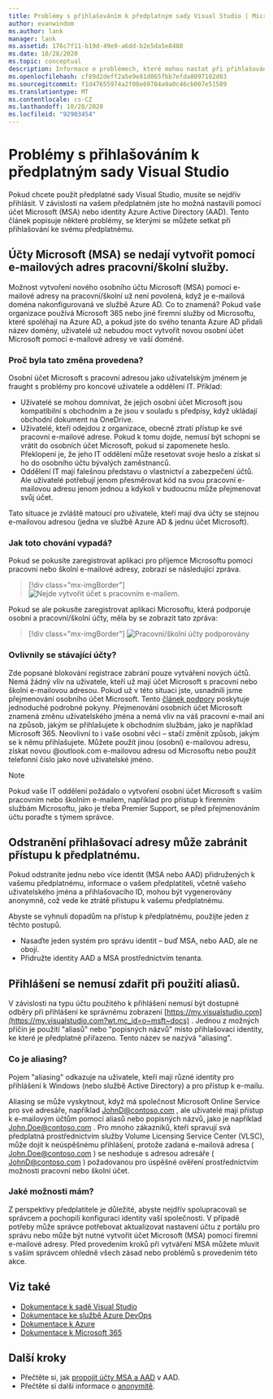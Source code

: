```yaml
---
title: Problémy s přihlašováním k předplatným sady Visual Studio | Microsoft Docs
author: evanwindom
ms.author: lank
manager: lank
ms.assetid: 176c7f11-b19d-49e9-a6dd-b2e5da5e8480
ms.date: 10/28/2020
ms.topic: conceptual
description: Informace o problémech, které mohou nastat při přihlašování k předplatným sady Visual Studio
ms.openlocfilehash: cf89d2deff2a5e9e81d065fbb7efda8097102d03
ms.sourcegitcommit: f1d47655974a2f08e69704a9a0c46cb007e51589
ms.translationtype: MT
ms.contentlocale: cs-CZ
ms.lasthandoff: 10/28/2020
ms.locfileid: "92903454"
---
```

# <a name="issues-signing-in-to-visual-studio-subscriptions"></a>Problémy s přihlašováním k předplatným sady Visual Studio
Pokud chcete použít předplatné sady Visual Studio, musíte se nejdřív přihlásit.  V závislosti na vašem předplatném jste ho možná nastavili pomocí účet Microsoft (MSA) nebo identity Azure Active Directory (AAD).  Tento článek popisuje některé problémy, se kterými se můžete setkat při přihlašování ke svému předplatnému.

## <a name="microsoft-accounts-msa-cannot-be-created-using-workschool-email-addresses"></a>Účty Microsoft (MSA) se nedají vytvořit pomocí e-mailových adres pracovní/školní služby.
Možnost vytvoření nového osobního účtu Microsoft (MSA) pomocí e-mailové adresy na pracovní/školní už není povolená, když je e-mailová doména nakonfigurovaná ve službě Azure AD. Co to znamená? Pokud vaše organizace používá Microsoft 365 nebo jiné firemní služby od Microsoftu, které spoléhají na Azure AD, a pokud jste do svého tenanta Azure AD přidali název domény, uživatelé už nebudou moct vytvořit novou osobní účet Microsoft pomocí e-mailové adresy ve vaší doméně.

### <a name="why-was-this-change-made"></a>Proč byla tato změna provedena?
Osobní účet Microsoft s pracovní adresou jako uživatelským jménem je fraught s problémy pro koncové uživatele a oddělení IT. Příklad:
- Uživatelé se mohou domnívat, že jejich osobní účet Microsoft jsou kompatibilní s obchodním a že jsou v souladu s předpisy, když ukládají obchodní dokument na OneDrive.
- Uživatelé, kteří odejdou z organizace, obecně ztratí přístup ke své pracovní e-mailové adrese. Pokud k tomu dojde, nemusí být schopni se vrátit do osobních účet Microsoft, pokud si zapomenete heslo. Překlopení je, že jeho IT oddělení může resetovat svoje heslo a získat si ho do osobního účtu bývalých zaměstnanců.
- Oddělení IT mají falešnou představu o vlastnictví a zabezpečení účtů. Ale uživatelé potřebují jenom přesměrovat kód na svou pracovní e-mailovou adresu jenom jednou a kdykoli v budoucnu může přejmenovat svůj účet.

Tato situace je zvláště matoucí pro uživatele, kteří mají dva účty se stejnou e-mailovou adresou (jedna ve službě Azure AD & jednu účet Microsoft).

### <a name="what-does-this-experience-look-like"></a>Jak toto chování vypadá?
Pokud se pokusíte zaregistrovat aplikaci pro příjemce Microsoftu pomocí pracovní nebo školní e-mailové adresy, zobrazí se následující zpráva.

   > [!div class="mx-imgBorder"]
   > ![Nejde vytvořit účet s pracovním e-mailem.](_img/sign-in-issues/cannot-use-work-email.png "Zadejte uživatelské jméno a heslo pro vytvoření účtu.")

Pokud se ale pokusíte zaregistrovat aplikaci Microsoftu, která podporuje osobní a pracovní/školní účty, měla by se zobrazit tato zpráva:

   > [!div class="mx-imgBorder"]
   > ![Pracovní/školní účty podporovány](_img/sign-in-issues/existing-account.png "Nemůžete se zaregistrovat tady pomocí pracovní nebo školní e-mailové adresy...")

### <a name="are-existing-accounts-affected"></a>Ovlivnily se stávající účty?
Zde popsané blokování registrace zabrání pouze vytváření nových účtů. Nemá žádný vliv na uživatele, kteří už mají účet Microsoft s pracovní nebo školní e-mailovou adresou. Pokud už v této situaci jste, usnadnili jsme přejmenování osobního účet Microsoft. Tento [článek podpory](https://windows.microsoft.com/en-US/Windows/rename-personal-microsoft-account) poskytuje jednoduché podrobné pokyny. Přejmenování osobních účet Microsoft znamená změnu uživatelského jména a nemá vliv na váš pracovní e-mail ani na způsob, jakým se přihlašujete k obchodním službám, jako je například Microsoft 365. Neovlivní to i vaše osobní věci – stačí změnit způsob, jakým se k němu přihlašujete. Můžete použít jinou (osobní) e-mailovou adresu, získat novou @outlook.com e-mailovou adresu od Microsoftu nebo použít telefonní číslo jako nové uživatelské jméno.

> [!NOTE]
> Pokud vaše IT oddělení požádalo o vytvoření osobní účet Microsoft s vaším pracovním nebo školním e-mailem, například pro přístup k firemním službám Microsoftu, jako je třeba Premier Support, se před přejmenováním účtu poraďte s týmem správce.

## <a name="deleting-a-sign-in-address-may-prevent-access-to-a-subscription"></a>Odstranění přihlašovací adresy může zabránit přístupu k předplatnému.
Pokud odstraníte jednu nebo více identit (MSA nebo AAD) přidružených k vašemu předplatnému, informace o vašem předplatiteli, včetně vašeho uživatelského jména a přihlašovacího ID, mohou být vygenerovány anonymně, což vede ke ztrátě přístupu k vašemu předplatnému.

Abyste se vyhnuli dopadům na přístup k předplatnému, použijte jeden z těchto postupů.
- Nasaďte jeden systém pro správu identit – buď MSA, nebo AAD, ale ne obojí.
- Přidružte identity AAD a MSA prostřednictvím tenanta.

## <a name="signing-in-may-fail-when-using-aliases"></a>Přihlášení se nemusí zdařit při použití aliasů.
V závislosti na typu účtu použitého k přihlášení nemusí být dostupné odběry při přihlášení ke správnému zobrazení [https://my.visualstudio.com](https://my.visualstudio.com?wt.mc_id=o~msft~docs) . Jednou z možných příčin je použití "aliasů" nebo "popisných názvů" místo přihlašovací identity, ke které je předplatné přiřazeno. Tento název se nazývá "aliasing".

### <a name="what-is-aliasing"></a>Co je aliasing?
Pojem "aliasing" odkazuje na uživatele, kteří mají různé identity pro přihlášení k Windows (nebo službě Active Directory) a pro přístup k e-mailu.

Aliasing se může vyskytnout, když má společnost Microsoft Online Service pro své adresáře, například JohnD@contoso.com , ale uživatelé mají přístup k e-mailovým účtům pomocí aliasů nebo popisných názvů, jako je například John.Doe@contoso.com . Pro mnoho zákazníků, kteří spravují svá předplatná prostřednictvím služby Volume Licensing Service Center (VLSC), může dojít k neúspěšnému přihlášení, protože zadaná e-mailová adresa ( John.Doe@contoso.com ) se neshoduje s adresou adresáře ( JohnD@contoso.com ) požadovanou pro úspěšné ověření prostřednictvím možnosti pracovní nebo školní účet.

### <a name="what-options-do-i-have"></a>Jaké možnosti mám?
Z perspektivy předplatitele je důležité, abyste nejdřív spolupracovali se správcem a pochopili konfiguraci identity vaší společnosti. V případě potřeby může správce potřebovat aktualizovat nastavení účtu z portálu pro správu nebo může být nutné vytvořit účet Microsoft (MSA) pomocí firemní e-mailové adresy. Před provedením kroků při vytváření MSA můžete mluvit s vaším správcem ohledně všech zásad nebo problémů s provedením této akce. 

## <a name="see-also"></a>Viz také
- [Dokumentace k sadě Visual Studio](/visualstudio/)
- [Dokumentace ke službě Azure DevOps](/azure/devops/)
- [Dokumentace k Azure](/azure/)
- [Dokumentace k Microsoft 365](/microsoft-365/)

## <a name="next-steps"></a>Další kroky
- Přečtěte si, jak [propojit účty MSA a AAD](/azure/active-directory/b2b/add-users-administrator) v AAD.
- Přečtěte si další informace o [anonymitě](anonymization.md).